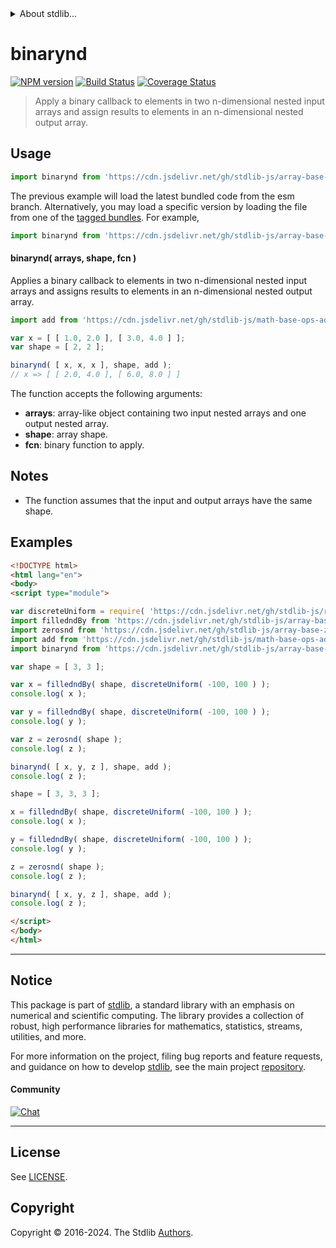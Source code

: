<!--

@license Apache-2.0

Copyright (c) 2023 The Stdlib Authors.

Licensed under the Apache License, Version 2.0 (the "License");
you may not use this file except in compliance with the License.
You may obtain a copy of the License at

   http://www.apache.org/licenses/LICENSE-2.0

Unless required by applicable law or agreed to in writing, software
distributed under the License is distributed on an "AS IS" BASIS,
WITHOUT WARRANTIES OR CONDITIONS OF ANY KIND, either express or implied.
See the License for the specific language governing permissions and
limitations under the License.

-->


<details>
  <summary>
    About stdlib...
  </summary>
  <p>We believe in a future in which the web is a preferred environment for numerical computation. To help realize this future, we've built stdlib. stdlib is a standard library, with an emphasis on numerical and scientific computation, written in JavaScript (and C) for execution in browsers and in Node.js.</p>
  <p>The library is fully decomposable, being architected in such a way that you can swap out and mix and match APIs and functionality to cater to your exact preferences and use cases.</p>
  <p>When you use stdlib, you can be absolutely certain that you are using the most thorough, rigorous, well-written, studied, documented, tested, measured, and high-quality code out there.</p>
  <p>To join us in bringing numerical computing to the web, get started by checking us out on <a href="https://github.com/stdlib-js/stdlib">GitHub</a>, and please consider <a href="https://opencollective.com/stdlib">financially supporting stdlib</a>. We greatly appreciate your continued support!</p>
</details>

# binarynd

[![NPM version][npm-image]][npm-url] [![Build Status][test-image]][test-url] [![Coverage Status][coverage-image]][coverage-url] <!-- [![dependencies][dependencies-image]][dependencies-url] -->

> Apply a binary callback to elements in two n-dimensional nested input arrays and assign results to elements in an n-dimensional nested output array.

<section class="intro">

</section>

<!-- /.intro -->



<section class="usage">

## Usage

```javascript
import binarynd from 'https://cdn.jsdelivr.net/gh/stdlib-js/array-base-binarynd@esm/index.mjs';
```
The previous example will load the latest bundled code from the esm branch. Alternatively, you may load a specific version by loading the file from one of the [tagged bundles](https://github.com/stdlib-js/array-base-binarynd/tags). For example,

```javascript
import binarynd from 'https://cdn.jsdelivr.net/gh/stdlib-js/array-base-binarynd@v0.2.1-esm/index.mjs';
```

#### binarynd( arrays, shape, fcn )

Applies a binary callback to elements in two n-dimensional nested input arrays and assigns results to elements in an n-dimensional nested output array.

```javascript
import add from 'https://cdn.jsdelivr.net/gh/stdlib-js/math-base-ops-add@esm/index.mjs';

var x = [ [ 1.0, 2.0 ], [ 3.0, 4.0 ] ];
var shape = [ 2, 2 ];

binarynd( [ x, x, x ], shape, add );
// x => [ [ 2.0, 4.0 ], [ 6.0, 8.0 ] ]
```

The function accepts the following arguments:

-   **arrays**: array-like object containing two input nested arrays and one output nested array.
-   **shape**: array shape.
-   **fcn**: binary function to apply.

</section>

<!-- /.usage -->

<section class="notes">

## Notes

-   The function assumes that the input and output arrays have the same shape.

</section>

<!-- /.notes -->

<section class="examples">

## Examples

<!-- eslint no-undef: "error" -->

```html
<!DOCTYPE html>
<html lang="en">
<body>
<script type="module">

var discreteUniform = require( 'https://cdn.jsdelivr.net/gh/stdlib-js/random-base-discrete-uniform' ).factory;
import filledndBy from 'https://cdn.jsdelivr.net/gh/stdlib-js/array-base-fillednd-by@esm/index.mjs';
import zerosnd from 'https://cdn.jsdelivr.net/gh/stdlib-js/array-base-zerosnd@esm/index.mjs';
import add from 'https://cdn.jsdelivr.net/gh/stdlib-js/math-base-ops-add@esm/index.mjs';
import binarynd from 'https://cdn.jsdelivr.net/gh/stdlib-js/array-base-binarynd@esm/index.mjs';

var shape = [ 3, 3 ];

var x = filledndBy( shape, discreteUniform( -100, 100 ) );
console.log( x );

var y = filledndBy( shape, discreteUniform( -100, 100 ) );
console.log( y );

var z = zerosnd( shape );
console.log( z );

binarynd( [ x, y, z ], shape, add );
console.log( z );

shape = [ 3, 3, 3 ];

x = filledndBy( shape, discreteUniform( -100, 100 ) );
console.log( x );

y = filledndBy( shape, discreteUniform( -100, 100 ) );
console.log( y );

z = zerosnd( shape );
console.log( z );

binarynd( [ x, y, z ], shape, add );
console.log( z );

</script>
</body>
</html>
```

</section>

<!-- /.examples -->

<!-- Section for related `stdlib` packages. Do not manually edit this section, as it is automatically populated. -->

<section class="related">

</section>

<!-- /.related -->

<!-- Section for all links. Make sure to keep an empty line after the `section` element and another before the `/section` close. -->


<section class="main-repo" >

* * *

## Notice

This package is part of [stdlib][stdlib], a standard library with an emphasis on numerical and scientific computing. The library provides a collection of robust, high performance libraries for mathematics, statistics, streams, utilities, and more.

For more information on the project, filing bug reports and feature requests, and guidance on how to develop [stdlib][stdlib], see the main project [repository][stdlib].

#### Community

[![Chat][chat-image]][chat-url]

---

## License

See [LICENSE][stdlib-license].


## Copyright

Copyright &copy; 2016-2024. The Stdlib [Authors][stdlib-authors].

</section>

<!-- /.stdlib -->

<!-- Section for all links. Make sure to keep an empty line after the `section` element and another before the `/section` close. -->

<section class="links">

[npm-image]: http://img.shields.io/npm/v/@stdlib/array-base-binarynd.svg
[npm-url]: https://npmjs.org/package/@stdlib/array-base-binarynd

[test-image]: https://github.com/stdlib-js/array-base-binarynd/actions/workflows/test.yml/badge.svg?branch=v0.2.1
[test-url]: https://github.com/stdlib-js/array-base-binarynd/actions/workflows/test.yml?query=branch:v0.2.1

[coverage-image]: https://img.shields.io/codecov/c/github/stdlib-js/array-base-binarynd/main.svg
[coverage-url]: https://codecov.io/github/stdlib-js/array-base-binarynd?branch=main

<!--

[dependencies-image]: https://img.shields.io/david/stdlib-js/array-base-binarynd.svg
[dependencies-url]: https://david-dm.org/stdlib-js/array-base-binarynd/main

-->

[chat-image]: https://img.shields.io/gitter/room/stdlib-js/stdlib.svg
[chat-url]: https://app.gitter.im/#/room/#stdlib-js_stdlib:gitter.im

[stdlib]: https://github.com/stdlib-js/stdlib

[stdlib-authors]: https://github.com/stdlib-js/stdlib/graphs/contributors

[umd]: https://github.com/umdjs/umd
[es-module]: https://developer.mozilla.org/en-US/docs/Web/JavaScript/Guide/Modules

[deno-url]: https://github.com/stdlib-js/array-base-binarynd/tree/deno
[deno-readme]: https://github.com/stdlib-js/array-base-binarynd/blob/deno/README.md
[umd-url]: https://github.com/stdlib-js/array-base-binarynd/tree/umd
[umd-readme]: https://github.com/stdlib-js/array-base-binarynd/blob/umd/README.md
[esm-url]: https://github.com/stdlib-js/array-base-binarynd/tree/esm
[esm-readme]: https://github.com/stdlib-js/array-base-binarynd/blob/esm/README.md
[branches-url]: https://github.com/stdlib-js/array-base-binarynd/blob/main/branches.md

[stdlib-license]: https://raw.githubusercontent.com/stdlib-js/array-base-binarynd/main/LICENSE

</section>

<!-- /.links -->
